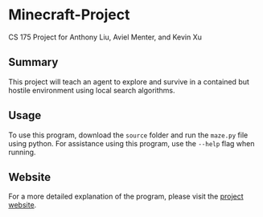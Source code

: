 # Minecraft-Project
CS 175 Project for Anthony Liu, Aviel Menter, and Kevin Xu

## Summary

This project will teach an agent to explore and survive in a contained but hostile environment using local search algorithms.

## Usage

To use this program, download the `source` folder and run the `maze.py` file using python. For assistance using this program, use the `--help` flag when running.

## Website

For a more detailed explanation of the program, please visit the [project website](https://avielmenter.github.io/MinePac/index.html).
